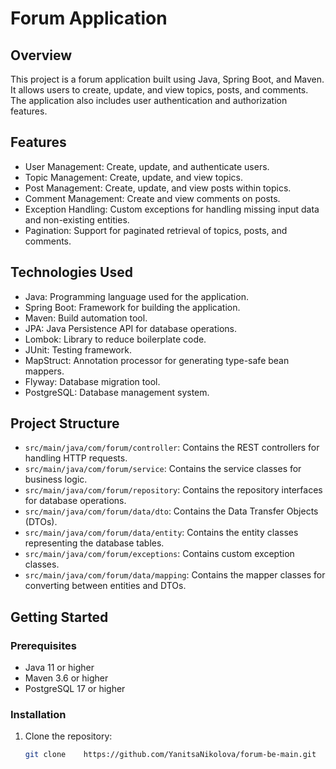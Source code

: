 # Forum Application

## Overview

This project is a forum application built using Java, Spring Boot, and Maven. It allows users to create, update, and
view topics, posts, and comments. The application also includes user authentication and authorization features.

## Features

- User Management: Create, update, and authenticate users.
- Topic Management: Create, update, and view topics.
- Post Management: Create, update, and view posts within topics.
- Comment Management: Create and view comments on posts.
- Exception Handling: Custom exceptions for handling missing input data and non-existing entities.
- Pagination: Support for paginated retrieval of topics, posts, and comments.

## Technologies Used

- Java: Programming language used for the application.
- Spring Boot: Framework for building the application.
- Maven: Build automation tool.
- JPA: Java Persistence API for database operations.
- Lombok: Library to reduce boilerplate code.
- JUnit: Testing framework.
- MapStruct: Annotation processor for generating type-safe bean mappers.
- Flyway: Database migration tool.
- PostgreSQL: Database management system.

## Project Structure

- `src/main/java/com/forum/controller`: Contains the REST controllers for handling HTTP requests.
- `src/main/java/com/forum/service`: Contains the service classes for business logic.
- `src/main/java/com/forum/repository`: Contains the repository interfaces for database operations.
- `src/main/java/com/forum/data/dto`: Contains the Data Transfer Objects (DTOs).
- `src/main/java/com/forum/data/entity`: Contains the entity classes representing the database tables.
- `src/main/java/com/forum/exceptions`: Contains custom exception classes.
- `src/main/java/com/forum/data/mapping`: Contains the mapper classes for converting between entities and DTOs.

## Getting Started

### Prerequisites

- Java 11 or higher
- Maven 3.6 or higher
- PostgreSQL 17 or higher

### Installation

1. Clone the repository:
   ```sh
   git clone    https://github.com/YanitsaNikolova/forum-be-main.git
